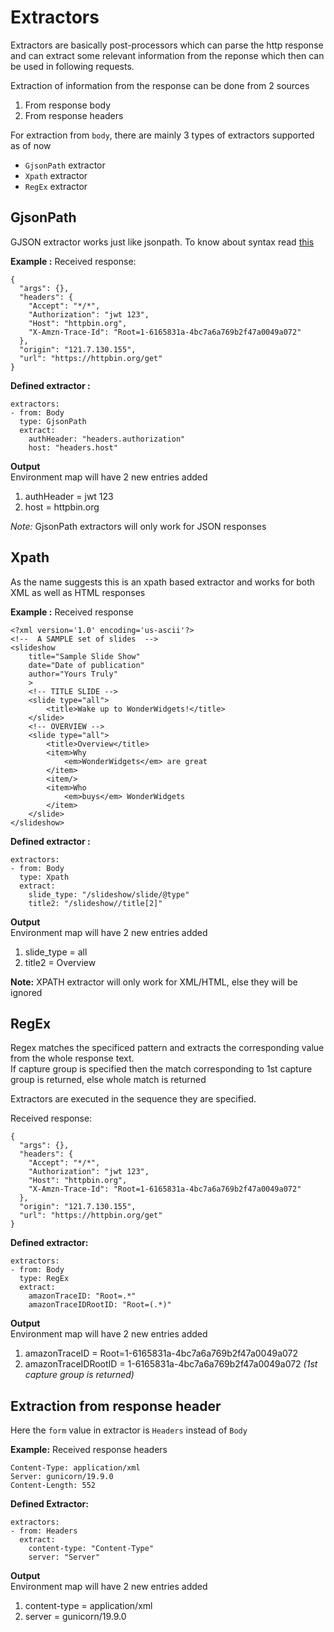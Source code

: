 # Extractors
Extractors are basically post-processors which can parse the http response and can extract some relevant information from the reponse which then can be used in following requests.

Extraction of information from the response can be done from 2 sources
1. From response body
2. From response headers

For extraction from `body`, there are mainly 3 types of extractors supported as of now

- `GjsonPath` extractor
- `Xpath` extractor
- `RegEx` extractor

## GjsonPath
GJSON extractor works just like jsonpath. To know about syntax read [this](https://github.com/tidwall/gjson/blob/master/SYNTAX.md)

**Example :**
Received response:
```
{
  "args": {}, 
  "headers": {
    "Accept": "*/*", 
    "Authorization": "jwt 123", 
    "Host": "httpbin.org", 
    "X-Amzn-Trace-Id": "Root=1-6165831a-4bc7a6a769b2f47a0049a072"
  }, 
  "origin": "121.7.130.155", 
  "url": "https://httpbin.org/get"
}
```

**Defined extractor :**
```
extractors:
- from: Body
  type: GjsonPath
  extract:
    authHeader: "headers.authorization"
    host: "headers.host"
```

**Output**  
Environment map will have 2 new entries added
1. authHeader = jwt 123
2. host = httpbin.org

*Note:* GjsonPath extractors will only work for JSON responses

## Xpath 
As the name suggests this is an xpath based extractor and works for both XML as well as HTML responses  

**Example :**
Received response
```
<?xml version='1.0' encoding='us-ascii'?>
<!--  A SAMPLE set of slides  -->
<slideshow 
    title="Sample Slide Show"
    date="Date of publication"
    author="Yours Truly"
    >
    <!-- TITLE SLIDE -->
    <slide type="all">
        <title>Wake up to WonderWidgets!</title>
    </slide>
    <!-- OVERVIEW -->
    <slide type="all">
        <title>Overview</title>
        <item>Why 
            <em>WonderWidgets</em> are great
        </item>
        <item/>
        <item>Who 
            <em>buys</em> WonderWidgets
        </item>
    </slide>
</slideshow>
```

**Defined extractor :**
```
extractors:
- from: Body
  type: Xpath
  extract:
    slide_type: "/slideshow/slide/@type"
    title2: "/slideshow//title[2]"
```

**Output**  
Environment map will have 2 new entries added
1. slide_type = all
2. title2 = Overview

**Note:** XPATH extractor will only work for XML/HTML, else they will be ignored

## RegEx
Regex matches the specificed pattern and extracts the corresponding value from the whole response text.  
If capture group is specified then the match corresponding to 1st capture group is returned, else whole match is returned
    
Extractors are executed in the sequence they are specified.

Received response:
```
{
  "args": {}, 
  "headers": {
    "Accept": "*/*", 
    "Authorization": "jwt 123", 
    "Host": "httpbin.org", 
    "X-Amzn-Trace-Id": "Root=1-6165831a-4bc7a6a769b2f47a0049a072"
  }, 
  "origin": "121.7.130.155", 
  "url": "https://httpbin.org/get"
}
```

**Defined extractor:**
```
extractors:
- from: Body
  type: RegEx
  extract:
    amazonTraceID: "Root=.*"
    amazonTraceIDRootID: "Root=(.*)"
```

**Output**  
Environment map will have 2 new entries added
1. amazonTraceID = Root=1-6165831a-4bc7a6a769b2f47a0049a072
2. amazonTraceIDRootID = 1-6165831a-4bc7a6a769b2f47a0049a072 *(1st capture group is returned)*


## Extraction from response header
Here the `form` value in extractor is `Headers` instead of `Body`

**Example:**
Received response headers
```
Content-Type: application/xml
Server: gunicorn/19.9.0
Content-Length: 552
```

**Defined Extractor:**
```
extractors:
- from: Headers
  extract:
    content-type: "Content-Type"
    server: "Server"
```

**Output**  
Environment map will have 2 new entries added
1. content-type = application/xml
2. server = gunicorn/19.9.0